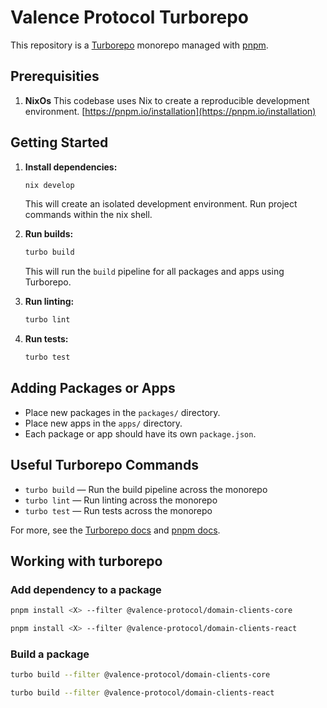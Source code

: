 # Valence Protocol Turborepo

This repository is a [Turborepo](https://turbo.build/) monorepo managed with [pnpm](https://pnpm.io/).


## Prerequisities

1. **NixOs**
This codebase uses Nix to create a reproducible development environment.
[https://pnpm.io/installation](https://pnpm.io/installation)

## Getting Started

1. **Install dependencies:**
   ```sh
   nix develop
   ```
   This will create an isolated development environment. Run project commands within the nix shell.

2. **Run builds:**
   ```sh
   turbo build
   ```
   This will run the `build` pipeline for all packages and apps using Turborepo.

3. **Run linting:**
   ```sh
   turbo lint
   ```

4. **Run tests:**
   ```sh
   turbo test
   ```

## Adding Packages or Apps

- Place new packages in the `packages/` directory.
- Place new apps in the `apps/` directory.
- Each package or app should have its own `package.json`.

## Useful Turborepo Commands

- `turbo build` — Run the build pipeline across the monorepo
- `turbo lint` — Run linting across the monorepo
- `turbo test` — Run tests across the monorepo

For more, see the [Turborepo docs](https://turbo.build/repo/docs) and [pnpm docs](https://pnpm.io/).

## Working with turborepo
### Add dependency to a package
```bash
pnpm install <X> --filter @valence-protocol/domain-clients-core

pnpm install <X> --filter @valence-protocol/domain-clients-react
```

### Build a package
```bash
turbo build --filter @valence-protocol/domain-clients-core

turbo build --filter @valence-protocol/domain-clients-react
```

